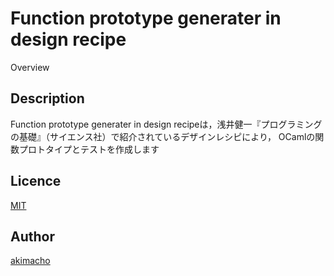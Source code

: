 Function prototype generater in design recipe
====

Overview

## Description

Function prototype generater in design recipeは，浅井健一『プログラミングの基礎』（サイエンス社）で紹介されているデザインレシピにより，
OCamlの関数プロトタイプとテストを作成します

## Licence

[MIT](https://github.com/akimacho/design_recipe/blob/master/LICENSE)

## Author

[akimacho](https://github.com/akimacho)
